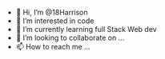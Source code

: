 - 👋 Hi, I’m @18Harrison
- 👀 I’m interested in code
- 🌱 I’m currently learning full Stack Web dev
- 💞️ I’m looking to collaborate on ...
- 📫 How to reach me ...

<!---
18Harrison/18Harrison is a ✨ special ✨ repository because its `README.md` (this file) appears on your GitHub profile.
You can click the Preview link to take a look at your changes.
--->
